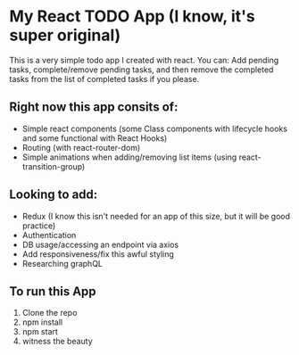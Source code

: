 # My React TODO App (I know, it's super original)

This is a very simple todo app I created with react. You can: Add pending tasks, complete/remove pending tasks, and then remove the completed tasks from the list of completed tasks if you please. 

## Right now this app consits of:
- Simple react components (some Class components with lifecycle hooks and some functional with React Hooks)
- Routing (with react-router-dom)
- Simple animations when adding/removing list items (using react-transition-group)

## Looking to add:
- Redux (I know this isn't needed for an app of this size, but it will be good practice)
- Authentication
- DB usage/accessing an endpoint via axios
- Add responsiveness/fix this awful styling
- Researching graphQL


## To run this App
1. Clone the repo
2. npm install
3. npm start
4. witness the beauty

